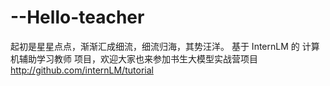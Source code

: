 # --Hello-teacher
起初是星星点点，渐渐汇成细流，细流归海，其势汪洋。
基于 InternLM 的 计算机辅助学习教师 项目，欢迎大家也来参加书生大模型实战营项目 http://github.com/internLM/tutorial

